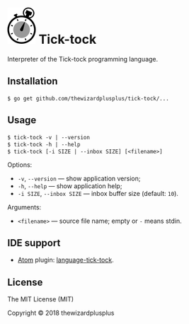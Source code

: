 # ![](docs/logo/logo.png) Tick-tock

Interpreter of the Tick-tock programming language.

## Installation

```
$ go get github.com/thewizardplusplus/tick-tock/...
```

## Usage

```
$ tick-tock -v | --version
$ tick-tock -h | --help
$ tick-tock [-i SIZE | --inbox SIZE] [<filename>]
```

Options:

- `-v`, `--version` &mdash; show application version;
- `-h`, `--help` &mdash; show application help;
- `-i SIZE`, `--inbox SIZE` &mdash; inbox buffer size (default: `10`).

Arguments:

- `<filename>` &mdash; source file name; empty or `-` means stdin.

## IDE support

- [Atom](http://atom.io/) plugin: [language-tick-tock](tools/atom-plugin/language-tick-tock).

## License

The MIT License (MIT)

Copyright &copy; 2018 thewizardplusplus
